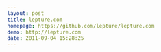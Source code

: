 ```yaml
---
layout: post
title: lepture.com
homepage: https://github.com/lepture/lepture.com
demo: http://lepture.com
date: 2011-09-04 15:28:25
---
```


